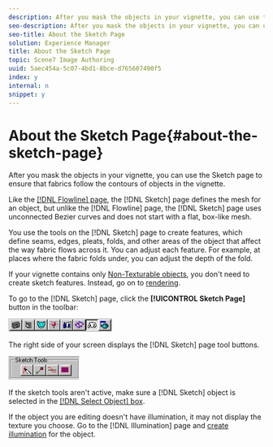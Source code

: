 ```yaml
---
description: After you mask the objects in your vignette, you can use the Sketch page to ensure that fabrics follow the contours of objects in the vignette.
seo-description: After you mask the objects in your vignette, you can use the Sketch page to ensure that fabrics follow the contours of objects in the vignette.
seo-title: About the Sketch Page
solution: Experience Manager
title: About the Sketch Page
topic: Scene7 Image Authoring
uuid: 5aec454a-5c07-4bd1-8bce-d765607490f5
index: y
internal: n
snippet: y
---
```


# About the Sketch Page{#about-the-sketch-page}

After you mask the objects in your vignette, you can use the Sketch page to ensure that fabrics follow the contours of objects in the vignette.

Like the [ [!DNL Flowline] page](../../c-vat-flow-pg/c-vat-abt-flow/c-vat-abt-flow.md#concept-2129aa14806e4ec184430ba6a7825a95), the [!DNL Sketch] page defines the mesh for an object, but unlike the [!DNL Flowline] page, the [!DNL Sketch] page uses unconnected Bezier curves and does not start with a flat, box-like mesh.

You use the tools on the [!DNL Sketch] page to create features, which define seams, edges, pleats, folds, and other areas of the object that affect the way fabric flows across it. You can adjust each feature. For example, at places where the fabric folds under, you can adjust the depth of the fold.

If your vignette contains only [Non-Texturable objects](../../c-vat-obj-pg/c-vat-create-grps-obj/t-vat-create-2d-obj.md#task-b0c168d6f127408c882e8f1de36c8bc7), you don't need to create sketch features. Instead, go on to [rendering](../../c-vat-rend-pg/c-vat-abt-rend-pg/c-vat-abt-rend-pg.md#concept-0a56eec3cafe45658d25c0988d818fc0).

To go to the [!DNL Sketch] page, click the **[!UICONTROL Sketch Page]** button in the toolbar:

![](assets/sketch_page.png)

The right side of your screen displays the [!DNL Sketch] page tool buttons.

![](assets/sketch_tools.png)

If the sketch tools aren't active, make sure a [!DNL Sketch] object is selected in the [ [!DNL Select Object] box](../../c-vat-gs/c-vat-sel-obj/c-vat-sel-object-box.md#concept-d127c6efaabd436a96c02f36a7bce6ac).

If the object you are editing doesn't have illumination, it may not display the texture you choose. Go to the [!DNL Illumination] page and [create illumination](../../c-vat-work-illum-pg/c-vat-work-illum-maps/t-vat-prev-illum-map.md#task-97d59c12deaf444cbde412761e8d18e1) for the object. 
